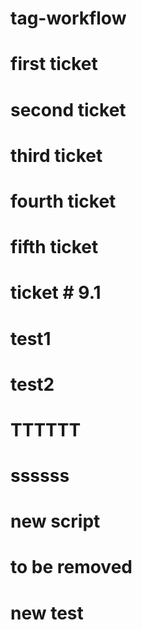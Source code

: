 # tag-workflow

# first ticket
# second ticket

# third ticket
# fourth ticket

# fifth ticket

# ticket # 9.1
# test1
# test2

# TTTTTT
# ssssss

# new script
# to be removed 

# new test

